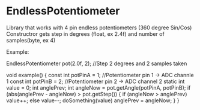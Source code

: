 # EndlessPotentiometer
  Library that works with 4 pin endless potentiometers (360 degree Sin/Cos)
  Constructror gets step in degrees (float, ex 2.4f) and number of samples(byte, ex 4)
  
  Example:
  
  EndlessPotentiometer pot(2.0f, 2); //Step 2 degrees and 2 samples taken
  
  void example() {
  const int potPinA = 1; //Potentiometer pin 1 -> ADC channle 1
  const int potPinB = 2; //Potentiometer pin 2 -> ADC channel 2
  static int value = 0;
  int anglePrev;
  int angleNow = pot.getAngle(potPinA, potPinB);
  if (abs(anglePrev - angleNow) > pot.getStep()) {
    if (angleNow > anglePrev)
      value++;
    else
      value--;
    doSomething(value)
    anglePrev = angleNow;
  }
}
  
